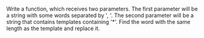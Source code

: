 Write a function, which receives two parameters. 
The first parameter will be a string with some words separated by ', '.
The second parameter will be a string that contains templates containing '*'.
Find the word with the same length as the template and replace it.
